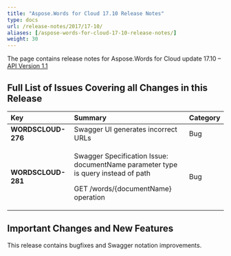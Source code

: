 ```yaml
---
title: "Aspose.Words for Cloud 17.10 Release Notes"
type: docs
url: /release-notes/2017/17-10/
aliases: [/aspose-words-for-cloud-17-10-release-notes/]
weight: 30
---
```


The page contains release notes for Aspose.Words for Cloud update 17.10 – [API Version 1.1](https://apireference.aspose.cloud/)

## Full List of Issues Covering all Changes in this Release

|Key|Summary|Category|
| :- | :- | :- |
|**WORDSCLOUD-276**|Swagger UI generates incorrect URLs|Bug|
|**WORDSCLOUD-281**|<p>Swagger Specification Issue: documentName parameter type is query instead of path</p><p>GET /words/{documentName} operation</p>|Bug|

## Important Changes and New Features

This release contains bugfixes and Swagger notation improvements.
